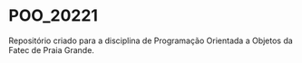 # POO_20221

Repositório criado para a disciplina de Programação Orientada a Objetos da Fatec de Praia Grande. 

